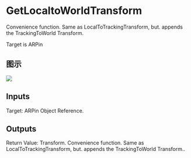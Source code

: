 # GetLocaltoWorldTransform

Convenience function. Same as LocalToTrackingTransform, but. appends the TrackingToWorld Transform.

Target is ARPin

## 图示

![]($-20221218-17571673.png)

## Inputs

Target: ARPin Object Reference.  

## Outputs

Return Value: Transform. Convenience function. Same as LocalToTrackingTransform, but. appends the TrackingToWorld Transform..

